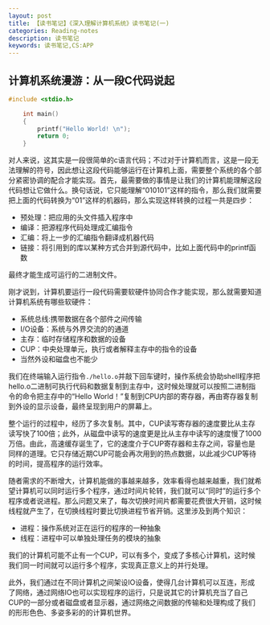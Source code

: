 ```yaml
---
layout: post
title: 【读书笔记】《深入理解计算机系统》读书笔记(一)
categories: Reading-notes
description: 读书笔记
keywords: 读书笔记,CS:APP
---
```


## 计算机系统漫游：从一段C代码说起

```c
#include <stdio.h>

    int main()
    {
        printf("Hello World! \n");
        return 0;
    }
```
对人来说，这其实是一段很简单的c语言代码；不过对于计算机而言，这是一段无法理解的符号，因此想让这段代码能够运行在计算机上面，需要整个系统的各个部分紧密协调的配合才能实现。首先，最需要做的事情是让我们的计算机能理解这段代码想让它做什么。换句话说，它只能理解“010101”这样的指令，那么我们就需要把上面的代码转换为“01”这样的机器码，那么实现这样转换的过程一共是四步：

* 预处理：把应用的头文件插入程序中
* 编译：把源程序代码处理成汇编指令
* 汇编：将上一步的汇编指令翻译成机器代码
* 链接：将引用到的库以某种方式合并到源代码中，比如上面代码中的printf函数

最终才能生成可运行的二进制文件。

刚才说到，计算机要运行一段代码需要软硬件协同合作才能实现，那么就需要知道计算机系统有哪些软硬件：

* 系统总线:携带数据在各个部件之间传输
* I/O设备：系统与外界交流的的通道
* 主存：临时存储程序和数据的设备
* CUP：中央处理单元，执行或者解释主存中的指令的设备
* 当然外设和磁盘也不能少

我们在终端输入运行指令`./hello.o`并敲下回车键时，操作系统会协助shell程序把hello.o二进制可执行代码和数据复制到主存中，这时候处理就可以按照二进制指令的命令把主存中的“Hello World！”复制到CPU内部的寄存器，再由寄存器复制到外设的显示设备，最终呈现到用户的屏幕上。

整个运行的过程中，经历了多次复制。其中，CUP读写寄存器的速度要比从主存读写快了100倍；此外，从磁盘中读写的速度更是比从主存中读写的速度慢了1000万倍。由此，高速缓存诞生了，它的速度介于CUP寄存器和主存之间，容量也是同样的道理。它只存储近期CUP可能会再次用到的热点数据，以此减少CUP等待的时间，提高程序的运行效率。

随者需求的不断增大，计算机能做的事越来越多，效率看得也越来越重，我们就希望计算机可以同时运行多个程序，通过时间片轮转，我们就可以“同时”的运行多个程序或者说进程。那么问题又来了，每次切换时间片都需要花费很大开销，这时候线程就产生了，在切换线程时要比切换进程节省开销。这里涉及到两个知识：

* 进程：操作系统对正在运行的程序的一种抽象
* 线程：进程中可以单独处理任务的模块的抽象

我们的计算机可能不止有一个CUP，可以有多个，变成了多核心计算机，这时候我们同一时间就可以运行多个程序，实现真正意义上的并行处理。

此外，我们通过在不同计算机之间架设IO设备，使得几台计算机可以互连，形成了网络，通过网络IO也可以实现程序的运行，只是说其它的计算机充当了自己CUP的一部分或者磁盘或者显示器，通过网络之间数据的传输和处理构成了我们的形形色色、多姿多彩的的计算机世界。